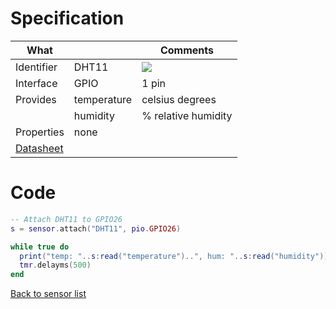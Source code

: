 # Specification

| What         |             | Comments                   |
|--------------|-------------|----------------------------|
| Identifier   | DHT11       | ![](http://git.whitecatboard.org/dht11.jpg)                            |
| Interface    | GPIO        | 1 pin                      |
| Provides     | temperature | celsius degrees            |
|              | humidity    | % relative humidity        |
| Properties   | none        |                            |
| [Datasheet](http://www.micropik.com/PDF/dht11.pdf)    |             |                           |


# Code

```lua
-- Attach DHT11 to GPIO26
s = sensor.attach("DHT11", pio.GPIO26)

while true do
  print("temp: "..s:read("temperature")..", hum: "..s:read("humidity"))
  tmr.delayms(500)
end
```

[Back to sensor list](https://github.com/whitecatboard/Lua-RTOS-ESP32/wiki/Sensor-module#supported-sensors)
